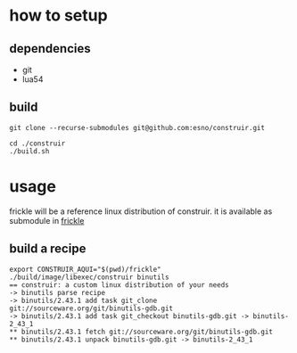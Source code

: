 # how to setup

## dependencies

* git
* lua54

## build

    git clone --recurse-submodules git@github.com:esno/construir.git

    cd ./construir
    ./build.sh

# usage

frickle will be a reference linux distribution of construir.
it is available as submodule in [frickle](https://github.com/esno/frickle)

## build a recipe

    export CONSTRUIR_AQUI="$(pwd)/frickle"
    ./build/image/libexec/construir binutils
    == construir: a custom linux distribution of your needs
    -> binutils parse recipe
    -> binutils/2.43.1 add task git_clone git://sourceware.org/git/binutils-gdb.git
    -> binutils/2.43.1 add task git_checkout binutils-gdb.git -> binutils-2_43_1
    ** binutils/2.43.1 fetch git://sourceware.org/git/binutils-gdb.git
    ** binutils/2.43.1 unpack binutils-gdb.git -> binutils-2_43_1
